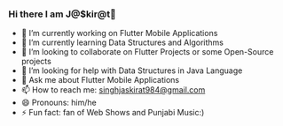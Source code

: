 ### Hi there I am J@$kir@t👋


- 🔭 I’m currently working on Flutter Mobile Applications
- 🌱 I’m currently learning Data Structures and Algorithms
- 👯 I’m looking to collaborate on Flutter Projects or some Open-Source projects
- 🤔 I’m looking for help with Data Structures in Java Language
- 💬 Ask me about Flutter Mobile Applications
- 📫 How to reach me: singhjaskirat984@gmail.com
- 😄 Pronouns: him/he
- ⚡ Fun fact: fan of Web Shows and Punjabi Music:)
